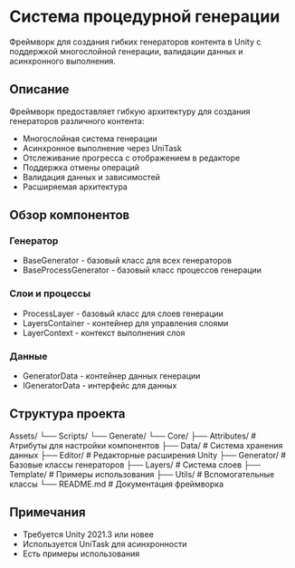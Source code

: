# Система процедурной генерации

Фреймворк для создания гибких генераторов контента в Unity с поддержкой многослойной генерации, валидации данных и асинхронного выполнения.

## Описание

Фреймворк предоставляет гибкую архитектуру для создания генераторов различного контента:
- Многослойная система генерации
- Асинхронное выполнение через UniTask
- Отслеживание прогресса с отображением в редакторе
- Поддержка отмены операций
- Валидация данных и зависимостей
- Расширяемая архитектура

## Обзор компонентов

### Генератор
- BaseGenerator - базовый класс для всех генераторов
- BaseProcessGenerator - базовый класс процессов генерации 

### Слои и процессы
- ProcessLayer - базовый класс для слоев генерации
- LayersContainer - контейнер для управления слоями
- LayerContext - контекст выполнения слоя

### Данные
- GeneratorData - контейнер данных генерации
- IGeneratorData - интерфейс для данных

## Структура проекта
Assets/
└── Scripts/
└── Generate/
└── Core/
├── Attributes/ # Атрибуты для настройки компонентов
├── Data/ # Система хранения данных
├── Editor/ # Редакторные расширения Unity
├── Generator/ # Базовые классы генераторов
├── Layers/ # Система слоев
├── Template/ # Примеры использования
├── Utils/ # Вспомогательные классы
└── README.md # Документация фреймворка

## Примечания

- Требуется Unity 2021.3 или новее
- Используется UniTask для асинхронности
- Есть примеры использования